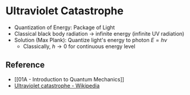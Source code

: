 # Ultraviolet Catastrophe

- Quantization of Energy: Package of Light
- Classical black body radiation → infinite energy (infinite UV radiation)
- Solution (Max Plank): Quantize light's energy to photon $E=h\nu$
  - Classically, $h\to 0$ for continuous energy level

## Reference

- [[01A - Introduction to Quantum Mechanics]]
- [Ultraviolet catastrophe - Wikipedia](https://en.wikipedia.org/wiki/Ultraviolet_catastrophe)
